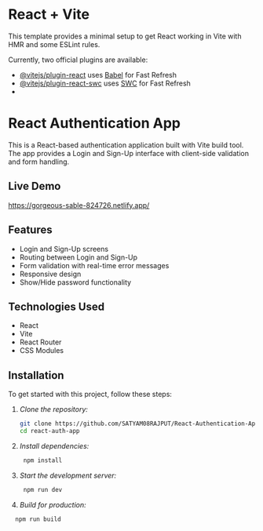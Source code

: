 # React + Vite

This template provides a minimal setup to get React working in Vite with HMR and some ESLint rules.

Currently, two official plugins are available:

- [@vitejs/plugin-react](https://github.com/vitejs/vite-plugin-react/blob/main/packages/plugin-react/README.md) uses [Babel](https://babeljs.io/) for Fast Refresh
- [@vitejs/plugin-react-swc](https://github.com/vitejs/vite-plugin-react-swc) uses [SWC](https://swc.rs/) for Fast Refresh
- 
# React Authentication App

This is a React-based authentication application built with Vite build tool. The app provides a Login and Sign-Up interface with client-side validation and form handling.

## Live Demo
https://gorgeous-sable-824726.netlify.app/

## Features
- Login and Sign-Up screens
- Routing between Login and Sign-Up
- Form validation with real-time error messages
- Responsive design
- Show/Hide password functionality

## Technologies Used
- React
- Vite
- React Router
- CSS Modules

## Installation

To get started with this project, follow these steps:

1. *Clone the repository:*
   ```bash
   git clone https://github.com/SATYAM08RAJPUT/React-Authentication-App.git
   cd react-auth-app

2. *Install dependencies:*
   ```bash
    npm install

3. *Start the development server:*
   ```bash
    npm run dev

4. *Build for production:*
  ```bash
    npm run build
